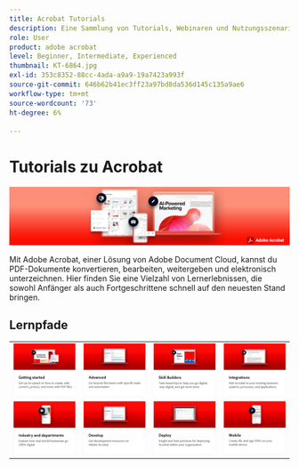 ```yaml
---
title: Acrobat Tutorials
description: Eine Sammlung von Tutorials, Webinaren und Nutzungsszenarien für Adobe Acrobat
role: User
product: adobe acrobat
level: Beginner, Intermediate, Experienced
thumbnail: KT-6864.jpg
exl-id: 353c8352-88cc-4ada-a9a9-19a7423a993f
source-git-commit: 646b62b41ec3ff23a97bd8da536d145c135a9ae6
workflow-type: tm+mt
source-wordcount: '73'
ht-degree: 6%

---
```


# Tutorials zu Acrobat

![Acrobat Hero Image](assets/Hero_Acrobat.jpg)

Mit Adobe Acrobat, einer Lösung von Adobe Document Cloud, kannst du PDF-Dokumente konvertieren, bearbeiten, weitergeben und elektronisch unterzeichnen. Hier finden Sie eine Vielzahl von Lernerlebnissen, die sowohl Anfänger als auch Fortgeschrittene schnell auf den neuesten Stand bringen.

<div id="recs-overview-body-1"></div>
<div id="recs-overview-body-2"></div>
<div id="recs-overview-body-3"></div>
<div id="recs-overview-body-4"></div>
<div id="recs-overview-body-5"></div>
<div id="recs-overview-body-6"></div>

## Lernpfade

<table style="table-layout:fixed">
<tr>
  <td>
    <a href="getting-started/getting-started-overview.md">
      <img alt="Erste Schritte" src="assets/acrobat_title_getting_started.png" />
    </a>
  </td>
  <td>
    <a href="advanced-tasks/advanced-tasks-overview.md">
      <img alt="Erweiterte Aufgaben" src="assets/acrobat_title_advanced_tasks.png" />
    </a>
  </td>
  <td>
    <a href="skill-builder/skill-builder-webinars.md">
      <img alt="Skill Builder" src="assets/acrobat_title_skill_builder.png" />
    </a>
  </td>
  <td>
    <a href="integrate/integrate-overview.md">
      <img alt="Integrationen" src="assets/acrobat_title_integrate.png" />
    </a>
  </td>
</tr>
<tr>
  <td>
    <a href="industry/industry-overview.md">
      <img alt="Branchen und Abteilungen" src="assets/acrobat_title_industry.png" />
    </a>
  </td>  
  <td>
    <a href="develop/develop-overview.md">
      <img alt="entwickeln" src="assets/acrobat_title_develop.png" />
    </a>
  </td>
  <td>
  <a href="deploy/deploy-overview.md">
      <img alt="Bereitstellen" src="assets/acrobat_title_deploy.png" />
    </a>
  </td>
  <td>
    <a href="mobile/mobile-overview.md">
      <img alt="Mobile Endgeräte" src="assets/acrobat_title_mobile.png" />
    </a>
  </td>
</tr>
</table>
